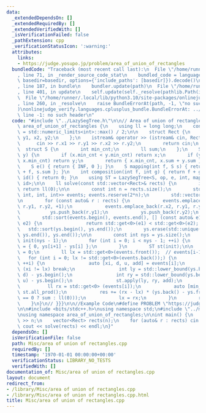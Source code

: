 ```yaml
---
data:
  _extendedDependsOn: []
  _extendedRequiredBy: []
  _extendedVerifiedWith: []
  _isVerificationFailed: false
  _pathExtension: cpp
  _verificationStatusIcon: ':warning:'
  attributes:
    links:
    - https://judge.yosupo.jp/problem/area_of_union_of_rectangles
  bundledCode: "Traceback (most recent call last):\n  File \"/home/runner/.local/lib/python3.10/site-packages/onlinejudge_verify/documentation/build.py\"\
    , line 71, in _render_source_code_stat\n    bundled_code = language.bundle(stat.path,\
    \ basedir=basedir, options={'include_paths': [basedir]}).decode()\n  File \"/home/runner/.local/lib/python3.10/site-packages/onlinejudge_verify/languages/cplusplus.py\"\
    , line 187, in bundle\n    bundler.update(path)\n  File \"/home/runner/.local/lib/python3.10/site-packages/onlinejudge_verify/languages/cplusplus_bundle.py\"\
    , line 401, in update\n    self.update(self._resolve(pathlib.Path(included), included_from=path))\n\
    \  File \"/home/runner/.local/lib/python3.10/site-packages/onlinejudge_verify/languages/cplusplus_bundle.py\"\
    , line 260, in _resolve\n    raise BundleErrorAt(path, -1, \"no such header\"\
    )\nonlinejudge_verify.languages.cplusplus_bundle.BundleErrorAt: ../LazySegTree.h:\
    \ line -1: no such header\n"
  code: "#include \"../LazySegTree.h\"\n\n// Area of union of rectangles {{{\nnamespace\
    \ area_of_union_of_rectangles {\n    using ll = long long;\n    const int INF\
    \ = std::numeric_limits<int>::max() / 2;\n\n    struct Rect {\n        int x1,\
    \ y1, x2, y2;\n    };\n    istream& operator >> (istream& cin, Rect& r) {\n  \
    \      cin >> r.x1 >> r.y1 >> r.x2 >> r.y2;\n        return cin;\n    }\n\n  \
    \  struct S {\n        int min_cnt;\n        ll sum;\n    };\n    S op(S x, S\
    \ y) {\n        if (x.min_cnt < y.min_cnt) return x;\n        if (y.min_cnt <\
    \ x.min_cnt) return y;\n        return { x.min_cnt, x.sum + y.sum };\n    }\n\
    \    S e() { return { INF, 0 }; }\n    S mapping(int f, S s) { return { s.min_cnt\
    \ + f, s.sum }; }\n    int composition(int f, int g) { return f + g; }\n    int\
    \ id() { return 0; }\n    using ST = LazySegTree<S, op, e, int, mapping, composition,\
    \ id>;\n\n    ll solve(const std::vector<Rect>& rects) {\n        if (rects.empty())\
    \ return ll(0);\n\n        const int n = rects.size();\n        std::vector<std::tuple<int,\
    \ int, int, int>> events; events.reserve(2*n);\n        std::vector<int> ys; ys.reserve(2*n);\n\
    \n        for (const auto& r : rects) {\n            events.emplace_back(r.x1,\
    \ r.y1, r.y2, +1);\n            events.emplace_back(r.x2, r.y1, r.y2, -1);\n \
    \           ys.push_back(r.y1);\n            ys.push_back(r.y2);\n        }\n\
    \        std::sort(events.begin(), events.end(), [] (const auto& e1, const auto&\
    \ e2) {\n                return std::get<0>(e1) < std::get<0>(e2); });\n     \
    \   std::sort(ys.begin(), ys.end());\n        ys.erase(std::unique(ys.begin(),\
    \ ys.end()), ys.end());\n\n        const int nys = ys.size();\n        std::vector<S>\
    \ init(nys - 1);\n        for (int i = 0; i < nys - 1; ++i) {\n            init[i]\
    \ = { 0, ys[i+1] - ys[i] };\n        }\n        ST st(init);\n\n        ll res\
    \ = 0;\n        ll lx = std::get<0>(events.front());  // events[i-1].x\n     \
    \   for (int i = 0; lx != std::get<0>(events.back());) {\n            for (;;\
    \ ++i) {\n                auto [xi, d, u, add] = events[i];\n                if\
    \ (xi != lx) break;\n                int ly = std::lower_bound(ys.begin(), ys.end(),\
    \ d) - ys.begin();\n                int ry = std::lower_bound(ys.begin(), ys.end(),\
    \ u) - ys.begin();\n                st.apply(ly, ry, add);\n            }\n  \
    \          ll rx = std::get<0> (events[i]);\n            auto [min_cnt, sum] =\
    \ st.all_prod();\n            res += (rx - lx) * (ys.back() - ys.front() - (min_cnt\
    \ == 0 ? sum : ll(0)));\n            lx = rx;\n        }\n        return res;\n\
    \    }\n}\n// }}}\n\n//Example Code\n#define PROBLEM \"https://judge.yosupo.jp/problem/area_of_union_of_rectangles\"\
    \n\n#include <bits/stdc++.h>\nusing namespace std;\n#include \"../misc/area_of_union_of_rectangles.h\"\
    \nusing namespace area_of_union_of_rectangles;\n\nint main() {\n    int n; cin\
    \ >> n;\n    vector<Rect> rects(n);\n    for (auto& r : rects) cin >> r;\n   \
    \ cout << solve(rects) << endl;\n}"
  dependsOn: []
  isVerificationFile: false
  path: Misc/area of union of rectangles.cpp
  requiredBy: []
  timestamp: '1970-01-01 00:00:00+00:00'
  verificationStatus: LIBRARY_NO_TESTS
  verifiedWith: []
documentation_of: Misc/area of union of rectangles.cpp
layout: document
redirect_from:
- /library/Misc/area of union of rectangles.cpp
- /library/Misc/area of union of rectangles.cpp.html
title: Misc/area of union of rectangles.cpp
---
```

